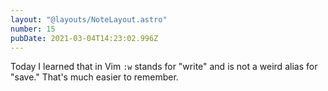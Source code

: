 ```yaml
---
layout: "@layouts/NoteLayout.astro"
number: 15
pubDate: 2021-03-04T14:23:02.996Z
---
```


Today I learned that in Vim `:w` stands for "write" and is not a weird alias for "save." That's much easier to remember.